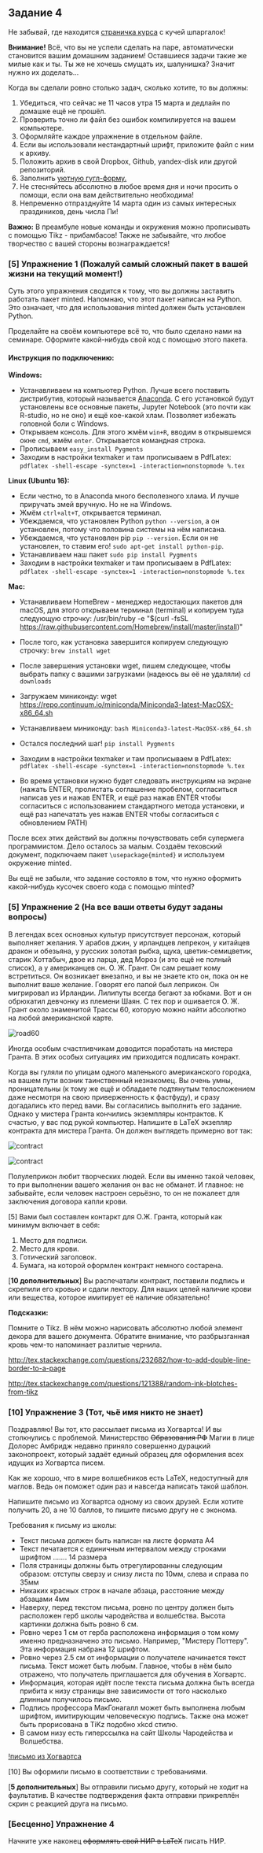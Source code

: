 ## Задание 4

Не забывай, где находится [страничка курса](https://fulyankin.github.io/LaTeX/) с кучей шпаргалок!

**Внимание!** Всё, что вы не успели сделать на паре, автоматически становится вашим домашним заданием! Оставшиеся задачи такие же милые как и ты. Ты же не хочешь смущать их, шалунишка? Значит нужно их доделать...

Когда вы сделали ровно столько задач, сколько хотите, то вы должны:

1. Убедиться, что сейчас не 11 часов утра 15 марта и дедлайн по домашке ещё не прошёл.
2. Проверить точно ли файл без ошибок компилируется на вашем компьютере.
3. Оформляйте каждое упражнение в отдельном файле.
4. Если	вы	использовали	нестандартный	шрифт,	приложите	файл	с ним	к	архиву.
5. Положить архив в	свой	Dropbox,	Github,	yandex-disk	или
другой	репозиторий.
6. Заполнить	[уютную	гугл-форму.](https://docs.google.com/forms/d/e/1FAIpQLSe11kxKVfv07iCL1E9yNX7ll9swKImiVwRr1H70lslGzInRSg/viewform)
7. Не стесняйтесь абсолютно в любое время дня и ночи просить о помощи, если она вам действительно необходима!
8. Непременно отпразднуйте 14 марта один из самых интересных праздиников, день числа Пи!

**Важно:** В преамбуле новые команды и окружения можно прописывать с помощью Tikz - прибамбасов! Также не забывайте, что любое творчество с вашей стороны вознаграждается!

### [5] Упражнение 1 (Пожалуй самый сложный пакет в вашей жизни на текущий момент!)

Суть этого упражнения сводится к тому, что вы должны заставить работать пакет minted. Напомнаю, что этот пакет написан на Python. Это означает, что для использования minted должен быть установлен Python.

Проделайте на своём компьютере всё то, что было сделано нами на семинаре. Оформите какой-нибудь свой код с помощью этого пакета.

#### Инструкция по подключению:

**Windows:**

- Устанавливаем на компьютер Python. Лучше всего поставить дистрибутив, который называется [Anaconda](https://docs.continuum.io/anaconda/install). С его установкой будут установлены все основные пакеты, Jupyter Notebook (это почти как R-studio, но не оно) и ещё кое-какой хлам. Позволяет избежать головной боли с Windows.
- Открываем консоль. Для этого жмём `win+R`, вводим в открывшемся окне `cmd`, жмём `enter`. Открывается командная строка.
- Прописываем `easy_install Pygments`
- Заходим в настройки texmaker и там прописываем в PdfLatex: `pdflatex -shell-escape -synctex=1 -interaction=nonstopmode %.tex`

**Linux (Ubuntu 16):**

- Если честно, то в Anaconda много бесполезного хлама. И лучше приручать змей вручную. Но не на Windows.
- Жмём `ctrl+alt+T`, открывается терминал.
- Убеждаемся, что установлен Python `python --version`, а он установлен, потому что половина системы на нём написана.
- Убеждаемся, что установлен pip `pip --version`. Если он не установлен, то ставим его! `sudo apt-get install python-pip`.
- Устанавливаем наш пакет `sudo pip install Pygments`
- Заходим в настройки texmaker и там прописываем в PdfLatex: `pdflatex -shell-escape -synctex=1 -interaction=nonstopmode %.tex`

**Mac:**

- Устанавливаем HomeBrew - менеджер недостающих пакетов для macOS, для этого открываем терминал (terminal) и копируем туда следующую строчку:
      /usr/bin/ruby -e "$(curl -fsSL https://raw.githubusercontent.com/Homebrew/install/master/install)"

- После того, как установка завершится копируем следующую строчку: ```brew install wget```

- После завершения установки wget, пишем следующее, чтобы выбрать папку с вашими загрузками (надеюсь вы её не удаляли)
```cd downloads```

- Загружаем миниконду:
       wget https://repo.continuum.io/miniconda/Miniconda3-latest-MacOSX-x86_64.sh

- Устанавливаем миниконду: ```bash Miniconda3-latest-MacOSX-x86_64.sh```
- Остался последний шаг! ```pip install Pygments```
- Заходим в настройки texmaker и там прописываем в PdfLatex: `pdflatex -shell-escape -synctex=1 -interaction=nonstopmode %.tex`
- Во время установки нужно будет следовать инструкциям на экране (нажать ENTER, пролистать соглашение пробелом, согласиться написав yes и нажав ENTER, и ещё раз нажав ENTER чтобы согласиться с использованием стандартного метода установки, и ещё раз напечатать yes нажав ENTER чтобы согласиться с обновлением PATH)

После всех этих действий вы должны почувствовать себя супермега программистом. Дело осталось за малым. Создаём теховский документ, подключаем пакет `\usepackage{minted}` и используем окружение minted.

Вы ещё не забыли, что задание состояло в том, что нужно оформить какой-нибудь кусочек своего кода с помощью minted?

### [5] Упражнение 2 (На все ваши ответы будут заданы вопросы)

В легендах всех основных культур присутствует персонаж, который выполняет желания. У арабов джин, у ирландцев лепрекон, у китайцев дракон и обезьяна, у русских золотая рыбка, щука, цветик-семицветик, старик Хоттабыч, двое из ларца, дед Мороз (и это ещё не полный список), а у американцев он. О. Ж. Грант. Он сам решает кому встретиться. Он возникает внезапно, и вы не знаете кто он, пока он не выполнит ваше желание. Говорят его папой был леприкон. Он мигрировал из Ирландии. Лилипуты всегда бегают за юбками. Вот и он обрюхатил девчонку из племени Шаян. С тех пор и ошивается О. Ж. Грант около знаменитой Трассы 60, которую можно найти абсолютно на любой американской карте.

![road60](http://furnicarium.ru/uploads/images/00/00/13/2011/03/17/be201d.jpg)

Иногда особым счастливчикам доводится поработать на мистера Гранта. В этих особых ситуациях им приходится подписать конракт.

Когда вы гуляли по улицам одного маленького американского городка, на вашем пути возник таинственный незнакомец. Вы очень умны, проницательны (к тому же ещё и обладаете подтянутым телосложением даже несмотря на свою приверженность к фастфуду), и сразу догадались кто перед вами. Вы согласились выполнить его задание. Однако у мистера Гранта кончились экземпляры контрактов. К счастью, у вас под рукой компьютер. Напишите в LaTeX экзепляр контракта для мистера Гранта. Он должен выглядеть примерно вот так:

![contract](https://raw.githubusercontent.com/FUlyankin/LaTeX/master/sem_4/hw/Hg91uSv1cik.jpg)

![contract](https://raw.githubusercontent.com/FUlyankin/LaTeX/master/sem_4/hw/t_XxgIqEmBE.jpg)

Полулеприкон любит творческих людей. Если вы именно такой человек, то при выполнении вашего желания он вас не обманет. И главное: не забывайте, если человек настроен серьёзно, то он не пожалеет для заключения договора капли крови.

[5] Вами был составлен контаркт для О.Ж. Гранта, который как минимум включает в себя:
1. Место для подписи.
2. Место для крови.
3. Готический заголовок.
4. Бумага, на которой оформлен контракт немного состарена.

[**10 дополнительных**] Вы распечатали контракт, поставили подпись и скрепили его кровью и сдали лектору. Для наших целей наличие крови или вещества, которое имитирует её наличие обязательно!

**Подсказки:**

Помните о Tikz. В нём можно нарисовать абсолютно любой элемент декора для вашего документа. Обратите внимание, что разбрызганная кровь чем-то напоминает разлитые чернила.

<http://tex.stackexchange.com/questions/232682/how-to-add-double-line-border-to-a-page>

<http://tex.stackexchange.com/questions/121388/random-ink-blotches-from-tikz>


### [10] Упражнение 3 (Тот, чьё имя никто не знает)

Поздравляю! Вы тот, кто рассылает письма из Хогвартса! И вы столкнулись с проблемой. Министерство ~~Образования РФ~~ Магии в лице Долорес Амбридж недавно приняло совершенно дурацкий законопроект, который задаёт единый образец для оформления всех идущих из Хогвартса писем.

Как же хорошо, что в мире волшебников есть LaTeX, недоступный для маглов. Ведь он поможет один раз и навсегда написать такой шаблон.

Напишите письмо из Хогвартса одному из своих друзей. Если хотите получить 20, а не 10 баллов, то пишите письмо другу не с эконома.

Требования к письму из школы:

- Текст письма должен быть написан на листе формата A4
- Текст печатается с единичным интервалом между строками шрифтом ....... 14 размера
- Поля страницы должны быть отрегулированны следующим образом: отступы сверзу и снизу листа по 10мм, слева и справа по 35мм
- Никаких красных строк в начале абзаца, расстояние между абзацами 4мм
- Наверху, перед текстом письма, ровно по центру должен быть расположен герб школы чародейства и волшебства. Высота картинки должна быть ровно 6 см.
- Ровно через 1 см от герба расположена информация о том кому именно предназначено это письмо. Например, "Мистеру Поттеру". Эта информация набрана 12 шрифтом.
- Ровно через 2.5 см от информации о получателе начинается текст письма. Текст может быть любым. Главное, чтобы в нём было отражено, что получатель приглашается для обучения в Хогвартс.
- Информация, которая идёт после текста письма должна быть всегда прибита к низу страницы вне зависимости от того насколько длинным получилось письмо.
- Подпись профессора МакГонагалл может быть выполнена любым шрифтом, имитирующим человеческую подпись. Также она может быть прорисована в TiKz подобно xkcd стилю.
- В самом низу есть гиперссылка на сайт Школы Чародейства и Волшебства.

[!письмо из Хогвартса]()

[10] Вы оформили письмо в соответствии с требованиями.

[**5 дополнительных**] Вы отправили письмо другу, который не ходит на фаультатив. В качестве подтверждения факта отправки прикреплён скрин с реакцией друга на письмо.


### [Бесценно] Упражнение 4

Начните уже наконец ~~оформлять свой НИР в LaTeX~~ писать НИР.
